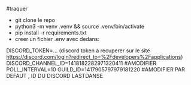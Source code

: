 #traquer
- git clone le repo
- python3 -m venv .venv && source .venv/bin/activate
- pip install -r requirements.txt
- creer un fichier .env avec dedans:

DISCORD_TOKEN=... (discord token a recuperer sur le site https://discord.com/login?redirect_to=%2Fdevelopers%2Fapplications) 
DISCORD_CHANNEL_ID=1418182282971320411 #AMODIFIER
POLL_INTERVAL=10
GUILD_ID=1417905797979181220 #AMODIFIER PAR DEFAUT , ID DU DISCORD LASTDANSE
